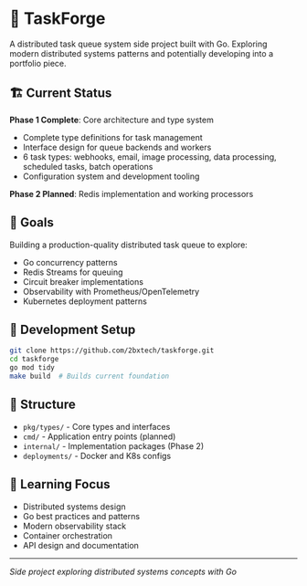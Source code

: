 # 🔨 TaskForge

A distributed task queue system side project built with Go. Exploring modern distributed systems patterns and potentially developing into a portfolio piece.

## 🏗️ Current Status

**Phase 1 Complete**: Core architecture and type system
- Complete type definitions for task management
- Interface design for queue backends and workers
- 6 task types: webhooks, email, image processing, data processing, scheduled tasks, batch operations
- Configuration system and development tooling

**Phase 2 Planned**: Redis implementation and working processors

## 🚀 Goals

Building a production-quality distributed task queue to explore:
- Go concurrency patterns
- Redis Streams for queuing
- Circuit breaker implementations  
- Observability with Prometheus/OpenTelemetry
- Kubernetes deployment patterns

## 🔧 Development Setup

```bash
git clone https://github.com/2bxtech/taskforge.git
cd taskforge
go mod tidy
make build  # Builds current foundation
```

## 📁 Structure

- `pkg/types/` - Core types and interfaces
- `cmd/` - Application entry points (planned)
- `internal/` - Implementation packages (Phase 2)
- `deployments/` - Docker and K8s configs

## 🎯 Learning Focus

- Distributed systems design
- Go best practices and patterns  
- Modern observability stack
- Container orchestration
- API design and documentation

---
*Side project exploring distributed systems concepts with Go*